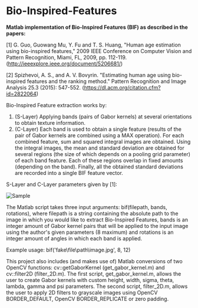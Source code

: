 # Bio-Inspired-Features

**Matlab implementation of Bio-Inspired Features (BIF) as described in the papers:**

[1] G. Guo, Guowang Mu, Y. Fu and T. S. Huang, "Human age estimation using bio-inspired features," 2009 IEEE Conference on Computer Vision and Pattern Recognition, Miami, FL, 2009, pp. 112-119. (http://ieeexplore.ieee.org/document/5206681/)

[2] Spizhevoi, A. S., and A. V. Bovyrin. "Estimating human age using bio-inspired features and the ranking method." Pattern Recognition and Image Analysis 25.3 (2015): 547-552. (https://dl.acm.org/citation.cfm?id=2822064)

Bio-Inspired Feature extraction works by:
1. (S-Layer) Applying bands (pairs of Gabor kernels) at several orientations to obtain texture information.
2. (C-Layer) Each band is used to obtain a single feature (results of the pair of Gabor kernels are combined using a MAX operation). For each combined feature, sum and squared integral images are obtained. Using the integral images, the mean and standard deviation are obtained for several regions (the size of which depends on a pooling grid parameter) of each band feature. Each of these regions overlap in fixed amounts (depending on the band). Finally, all the obtained standard deviations are recorded into a single BIF feature vector.

S-Layer and C-Layer parameters given by [1]:

![Sample](https://github.com/phillity/Computer-Vision-Image-Processing/blob/master/Bio-Inspired-Features/parameters.PNG)

The Matlab script takes three input arguments: bif(filepath, bands, rotations), where filepath is a string containing the absolute path to the image in which you would like to extract Bio-Inspired Features, bands is an integer amount of Gabor kernel pairs that will be applied to the input image using the author's given parameters (8 maximum) and rotations is an integer amount of angles in which each band is applied.

Example usage: bif('fake\file\path\image.jpg', 8, 12)

This project also includes (and makes use of) Matlab conversions of two OpenCV functions: cv::getGaborKernel (get_gabor_kernel.m) and cv::filter2D (filter_2D.m). The first script, get_gabor_kernel.m, allows the user to create Gabor kernels with custom height, width, sigma, theta, lambda, gamma and psi parameters. The second script, filter_2D.m, allows the user to apply 2D filters to grayscale images using OpenCV BORDER_DEFAULT, OpenCV BORDER_REPLICATE or zero padding.